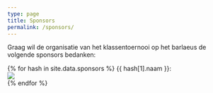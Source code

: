 ```yaml
---
type: page
title: Sponsors
permalink: /sponsors/
---
```


<p>
    Graag wil de organisatie van het klassentoernooi op het barlaeus de volgende sponsors bedanken:
</p>

{% for hash in site.data.sponsors %}
{{ hash[1].naam }}: <br/>
<img src="{{ site.url }}/{{ hash[1].logo }}"> <br/>
{% endfor %}
